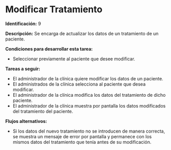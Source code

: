 # Modificar Tratamiento

**Identificación:** 9

**Descripción:** Se encarga de actualizar los datos de un tratamiento de un paciente.

**Condiciones para desarrollar esta tarea:**

* Seleccionar previamente al paciente que desee modificar.

**Tareas a seguir:**

* El administrador de la clínica quiere modificar los datos de un paciente.
* El administrados de la clínica selecciona al paciente que desea modificar.
* El administrador de la clínica modifica los datos del tratamiento de dicho paciente.
* El administrador de la clínica muestra por pantalla los datos modificados del tratamiento del paciente.

**Flujos alternativos:**

* Si los datos del nuevo tratamiento no se introducen de manera correcta, se muestra un mensaje de error por pantalla y permanece con los mismos datos del tratamiento que tenía antes de su modificación.
